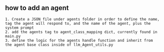 ## how to add an agent
    1. Create a JSON file under agents folder in order to define the name, tag the agent will respond to, and the name of the agent, plus the system prompt
    2. add the agents tag to agent_class_mapping dict, currently found in main.py
    3. define the logic for the agents handle function and inherit from the agent base class inside of llm_Agent_utils.py 